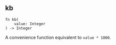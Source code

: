 ## kb

```rhai
fn kb(
    value: Integer
) -> Integer
```

A convenience function equivalent to `value * 1000`.

